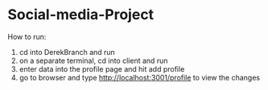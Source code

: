 # Social-media-Project

How to run: 

1) cd into DerekBranch and run <node index.js>
2) on a separate terminal, cd into client and run <npm start>
3) enter data into the profile page and hit add profile 
4) go to browser and type <http://localhost:3001/profile> to view the changes 
